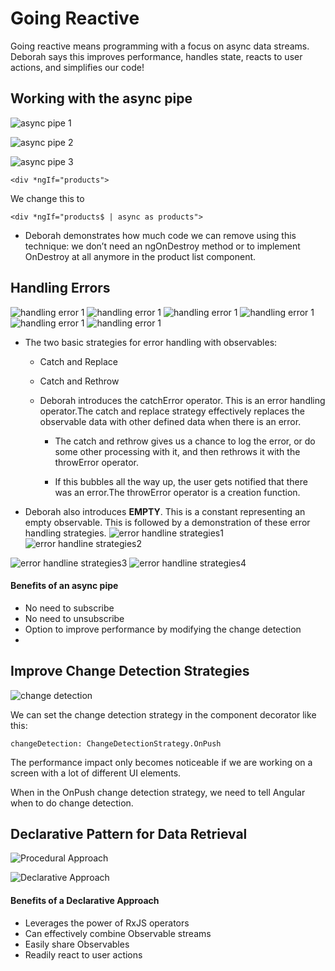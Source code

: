 # Going Reactive
Going reactive means programming with a focus on async data streams. Deborah says this improves performance, handles state, reacts to user actions, and simplifies our code!


##  Working with the async pipe
![async pipe 1](https://github.com/viplavdhande91/RXJS/blob/going-reactive/gr1.png?raw=true)

![async pipe 2](https://github.com/viplavdhande91/RXJS/blob/going-reactive/gr2.png?raw=true)


![async pipe 3](https://github.com/viplavdhande91/RXJS/blob/going-reactive/gr3.png?raw=true)

```
<div *ngIf="products">

```
We change this to
```
<div *ngIf="products$ | async as products">

```


- Deborah demonstrates how much code we can remove using this technique: we don’t need an ngOnDestroy method or to implement OnDestroy at all anymore in the product list component.

## Handling Errors
![handling error 1](https://github.com/viplavdhande91/RXJS/blob/going-reactive/he1.png?raw=true)
![handling error 1](https://github.com/viplavdhande91/RXJS/blob/going-reactive/he2.png?raw=true)
![handling error 1](https://github.com/viplavdhande91/RXJS/blob/going-reactive/he3.png?raw=true)
![handling error 1](https://github.com/viplavdhande91/RXJS/blob/going-reactive/he4.png?raw=true)
![handling error 1](https://github.com/viplavdhande91/RXJS/blob/going-reactive/he5.png?raw=true)
![handling error 1](https://github.com/viplavdhande91/RXJS/blob/going-reactive/he6.png?raw=true)

- The two basic strategies for error handling with observables:

   - Catch and Replace
   - Catch and Rethrow
    - Deborah introduces the catchError operator. This is an error handling operator.The  catch and replace strategy effectively replaces the observable data with other defined data when there is an error.

        - The catch and rethrow gives us a chance to log the error, or do some other processing with it, and then rethrows it with the throwError operator.

        - If this bubbles all the way up, the user gets notified that there was an error.The throwError operator is a creation function.

- Deborah also introduces **EMPTY**. This is a constant representing an empty observable. This is followed by a demonstration of these error handling strategies.
![error handline strategies1](https://github.com/viplavdhande91/RXJS/blob/going-reactive/ehs1.png?raw=true)
![error handline strategies2](https://github.com/viplavdhande91/RXJS/blob/going-reactive/ehs2.png?raw=true)

![error handline strategies3](https://github.com/viplavdhande91/RXJS/blob/going-reactive/ehs3.png?raw=true)
![error handline strategies4](https://github.com/viplavdhande91/RXJS/blob/going-reactive/ehs4.png?raw=true)


#### Benefits of an async pipe
- No need to subscribe
- No need to unsubscribe
- Option to improve performance by modifying the change detection
- 
## Improve Change Detection Strategies
![change detection](https://github.com/viplavdhande91/RXJS/blob/going-reactive/cd1.png?raw=true)



We can set the change detection strategy in the component decorator like this:
```
changeDetection: ChangeDetectionStrategy.OnPush

```
The performance impact only becomes noticeable if we are working on a screen with a lot of different UI elements.

When in the OnPush change detection strategy, we need to tell Angular when to do change detection.

## Declarative Pattern for Data Retrieval
![Procedural Approach ](https://github.com/viplavdhande91/RXJS/blob/going-reactive/dp1.png?raw=true)

![Declarative Approach](https://github.com/viplavdhande91/RXJS/blob/going-reactive/dp2.png?raw=true)

#### Benefits of a Declarative Approach

- Leverages the power of RxJS operators
- Can effectively combine Observable streams
- Easily share Observables
- Readily react to user actions
